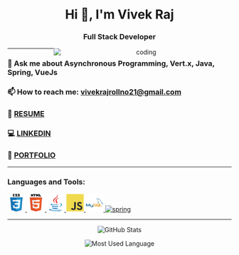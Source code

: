 <h1 align="center">
  Hi 👋, I'm Vivek Raj
</h1>

<h3 align="center">
  Full Stack Developer
</h3>

<p align="center">
  
</p>

<p align="center">
  <img align="right" alt="coding" width="400" src="https://mir-s3-cdn-cf.behance.net/project_modules/max_1200/cfaa1d30319595.561d8726cfa13.jpg">
</p>

---

### 💬 Ask me about Asynchronous Programming, Vert.x, Java, Spring, VueJs
### 📫 How to reach me: [vivekrajrollno21@gmail.com](mailto:vivekrajrollno21@gmail.com)
### 📄 [RESUME](https://drive.google.com/file/d/1j1jnzgQJAaqF12-PQ4r_Hw2dYFr0BpaM/view?usp=sharing)
### 💻 [LINKEDIN](https://www.linkedin.com/in/vivek-raj-443aa814a)
### 📄 [PORTFOLIO](https://funny-paletas-9d8c80.netlify.app/)

---

<h3 align="left">Languages and Tools:</h3>

<p align="left">
  <a href="https://www.w3schools.com/css/" target="_blank" rel="noreferrer">
    <img src="https://raw.githubusercontent.com/devicons/devicon/master/icons/css3/css3-original-wordmark.svg" alt="css3" width="40" height="40"/>
  </a>
  <a href="https://www.w3.org/html/" target="_blank" rel="noreferrer">
    <img src="https://raw.githubusercontent.com/devicons/devicon/master/icons/html5/html5-original-wordmark.svg" alt="html5" width="40" height="40"/>
  </a>
  <a href="https://www.java.com" target="_blank" rel="noreferrer">
    <img src="https://raw.githubusercontent.com/devicons/devicon/master/icons/java/java-original.svg" alt="java" width="40" height="40"/>
  </a>
  <a href="https://developer.mozilla.org/en-US/docs/Web/JavaScript" target="_blank" rel="noreferrer">
    <img src="https://raw.githubusercontent.com/devicons/devicon/master/icons/javascript/javascript-original.svg" alt="javascript" width="40" height="40"/>
  </a>
  <a href="https://www.mysql.com/" target="_blank" rel="noreferrer">
    <img src="https://raw.githubusercontent.com/devicons/devicon/master/icons/mysql/mysql-original-wordmark.svg" alt="mysql" width="40" height="40"/>
  </a>
  <a href="https://spring.io/" target="_blank" rel="noreferrer">
    <img src="https://www.vectorlogo.zone/logos/springio/springio-icon.svg" alt="spring" width="40" height="40"/>
  </a>
</p>

---

<p align="center">
  <img src="https://github-readme-stats.vercel.app/api?username=vivekraj21&show_icons=true&theme=radical" alt="GitHub Stats" />
</p>

<p align="center">
  <img src="https://github-readme-stats.vercel.app/api/top-langs/?username=vivekraj21&layout=compact&theme=radical" alt="Most Used Language" />
</p>



